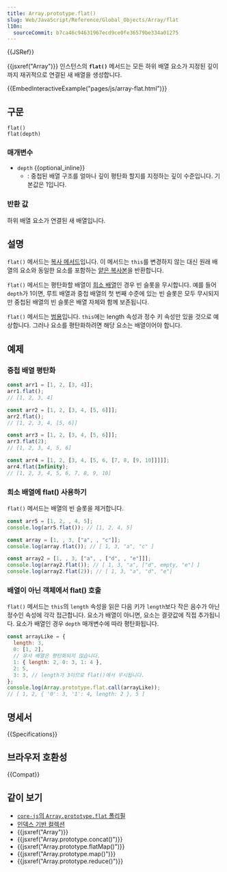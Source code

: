 ```yaml
---
title: Array.prototype.flat()
slug: Web/JavaScript/Reference/Global_Objects/Array/flat
l10n:
  sourceCommit: b7ca46c94631967ecd9ce0fe36579be334a01275
---
```


{{JSRef}}

{{jsxref("Array")}} 인스턴스의 **`flat()`** 메서드는 모든 하위 배열 요소가 지정된 깊이까지 재귀적으로 연결된 새 배열을 생성합니다.

{{EmbedInteractiveExample("pages/js/array-flat.html")}}

## 구문

```js-nolint
flat()
flat(depth)
```

### 매개변수

- `depth` {{optional_inline}}
  - : 중첩된 배열 구조를 얼마나 깊이 평탄화 할지를 지정하는 깊이 수준입니다.
    기본값은 1입니다.

### 반환 값

하위 배열 요소가 연결된 새 배열입니다.

## 설명

`flat()` 메서드는 [복사 메서드](/ko/docs/Web/JavaScript/Reference/Global_Objects/Array#복사_메서드와_변경_메서드)입니다. 이 메서드는 `this`를 변경하지 않는 대신 원래 배열의 요소와 동일한 요소를 포함하는 [얕은 복사본](/ko/docs/Glossary/Shallow_copy)을 반환합니다.

`flat()` 메서드는 평탄화할 배열이 [희소 배열](/ko/docs/Web/JavaScript/Guide/Indexed_collections#희소_배열)인 경우 빈 슬롯을 무시합니다. 예를 들어 `depth`가 1이면, 루트 배열과 중첩 배열의 첫 번째 수준에 있는 빈 슬롯은 모두 무시되지만 중첩된 배열의 빈 슬롯은 배열 자체와 함께 보존됩니다.

`flat()` 메서드는 [범용](/ko/docs/Web/JavaScript/Reference/Global_Objects/Array#범용_배열_메서드)입니다. `this`에는 length 속성과 정수 키 속성만 있을 것으로 예상합니다. 그러나 요소를 평탄화하려면 해당 요소는 배열이어야 합니다.

## 예제

### 중첩 배열 평탄화

```js
const arr1 = [1, 2, [3, 4]];
arr1.flat();
// [1, 2, 3, 4]

const arr2 = [1, 2, [3, 4, [5, 6]]];
arr2.flat();
// [1, 2, 3, 4, [5, 6]]

const arr3 = [1, 2, [3, 4, [5, 6]]];
arr3.flat(2);
// [1, 2, 3, 4, 5, 6]

const arr4 = [1, 2, [3, 4, [5, 6, [7, 8, [9, 10]]]]];
arr4.flat(Infinity);
// [1, 2, 3, 4, 5, 6, 7, 8, 9, 10]
```

### 희소 배열에 flat() 사용하기

`flat()` 메서드는 배열의 빈 슬롯을 제거합니다.

```js
const arr5 = [1, 2, , 4, 5];
console.log(arr5.flat()); // [1, 2, 4, 5]

const array = [1, , 3, ["a", , "c"]];
console.log(array.flat()); // [ 1, 3, "a", "c" ]

const array2 = [1, , 3, ["a", , ["d", , "e"]]];
console.log(array2.flat()); // [ 1, 3, "a", ["d", empty, "e"] ]
console.log(array2.flat(2)); // [ 1, 3, "a", "d", "e"]
```

### 배열이 아닌 객체에서 flat() 호출

`flat()` 메서드는 `this`의 `length` 속성을 읽은 다음 키가 `length`보다 작은 음수가 아닌 정수인 속성에 각각 접근합니다. 요소가 배열이 아니면, 요소는 결괏값에 직접 추가됩니다. 요소가 배열인 경우 `depth` 매개변수에 따라 평탄화됩니다.

```js
const arrayLike = {
  length: 3,
  0: [1, 2],
  // 유사 배열은 평탄화되지 않습니다.
  1: { length: 2, 0: 3, 1: 4 },
  2: 5,
  3: 3, // length가 3이므로 flat()에서 무시됩니다.
};
console.log(Array.prototype.flat.call(arrayLike));
// [ 1, 2, { '0': 3, '1': 4, length: 2 }, 5 ]
```

## 명세서

{{Specifications}}

## 브라우저 호환성

{{Compat}}

## 같이 보기

- [`core-js`의 `Array.prototype.flat` 폴리필](https://github.com/zloirock/core-js#ecmascript-array)
- [인덱스 기반 컬렉션](/ko/docs/Web/JavaScript/Guide/Indexed_collections)
- {{jsxref("Array")}}
- {{jsxref("Array.prototype.concat()")}}
- {{jsxref("Array.prototype.flatMap()")}}
- {{jsxref("Array.prototype.map()")}}
- {{jsxref("Array.prototype.reduce()")}}
